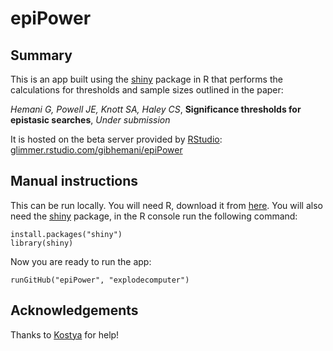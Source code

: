 epiPower
========

Summary
-------

This is an app built using the [shiny][0] package in R that performs the calculations for thresholds and sample sizes outlined in the paper:

*Hemani G, Powell JE, Knott SA, Haley CS*, **Significance thresholds for epistasic searches**, *Under submission*

It is hosted on the beta server provided by [RStudio][3]:
[glimmer.rstudio.com/gibhemani/epiPower][4]


Manual instructions
-------------------

This can be run locally. You will need R, download it from [here][1]. You will also need the [shiny][0] package, in the R console run the following command:

    install.packages("shiny")
    library(shiny)

Now you are ready to run the app:

    runGitHub("epiPower", "explodecomputer")


Acknowledgements
----------------

Thanks to [Kostya][2] for help! 

[0]:(http://www.rstudio.com/shiny/)
[1]:(http://cran.r-project.org)
[2]:(https://github.com/kn3in)
[3]:(http://rstudio.org)
[4]:(glimmer.rstudio.com/gibhemani/epiPower)
